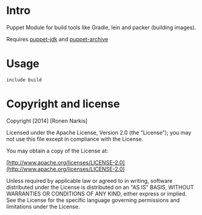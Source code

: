 # Intro 
Puppet Module for build tools like Gradle, lein and packer (building images).

Requires [puppet-jdk](https://github.com/narkisr/puppet-jdk) and [puppet-archive](https://github.com/camptocamp/puppet-archive)

# Usage

```puppet
include build
```

# Copyright and license

Copyright [2014] [Ronen Narkis]

Licensed under the Apache License, Version 2.0 (the "License");
you may not use this file except in compliance with the License.

You may obtain a copy of the License at:

  [http://www.apache.org/licenses/LICENSE-2.0](http://www.apache.org/licenses/LICENSE-2.0)

Unless required by applicable law or agreed to in writing, software
distributed under the License is distributed on an "AS IS" BASIS,
WITHOUT WARRANTIES OR CONDITIONS OF ANY KIND, either express or implied.
See the License for the specific language governing permissions and
limitations under the License.
